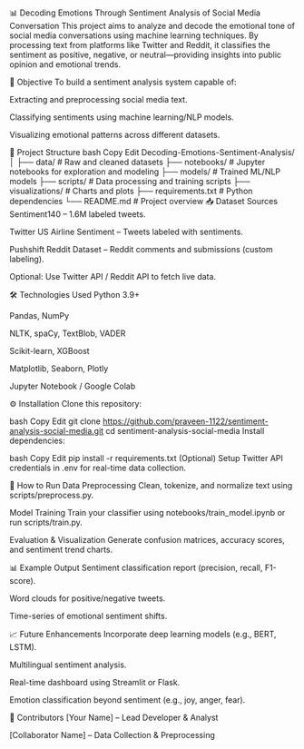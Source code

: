 📊 Decoding Emotions Through Sentiment Analysis of Social Media Conversation
This project aims to analyze and decode the emotional tone of social media conversations using machine learning techniques. By processing text from platforms like Twitter and Reddit, it classifies the sentiment as positive, negative, or neutral—providing insights into public opinion and emotional trends.

🧠 Objective
To build a sentiment analysis system capable of:

Extracting and preprocessing social media text.

Classifying sentiments using machine learning/NLP models.

Visualizing emotional patterns across different datasets.

📁 Project Structure
bash
Copy
Edit
Decoding-Emotions-Sentiment-Analysis/
│
├── data/                     # Raw and cleaned datasets
├── notebooks/                # Jupyter notebooks for exploration and modeling
├── models/                   # Trained ML/NLP models
├── scripts/                  # Data processing and training scripts
├── visualizations/           # Charts and plots
├── requirements.txt          # Python dependencies
└── README.md                 # Project overview
📥 Dataset Sources
Sentiment140 – 1.6M labeled tweets.

Twitter US Airline Sentiment – Tweets labeled with sentiments.

Pushshift Reddit Dataset – Reddit comments and submissions (custom labeling).

Optional: Use Twitter API / Reddit API to fetch live data.

🛠️ Technologies Used
Python 3.9+

Pandas, NumPy

NLTK, spaCy, TextBlob, VADER

Scikit-learn, XGBoost

Matplotlib, Seaborn, Plotly

Jupyter Notebook / Google Colab

⚙️ Installation
Clone this repository:

bash
Copy
Edit
git clone https://github.com/praveen-1122/sentiment-analysis-social-media.git
cd sentiment-analysis-social-media
Install dependencies:

bash
Copy
Edit
pip install -r requirements.txt
(Optional) Setup Twitter API credentials in .env for real-time data collection.

🚀 How to Run
Data Preprocessing
Clean, tokenize, and normalize text using scripts/preprocess.py.

Model Training
Train your classifier using notebooks/train_model.ipynb or run scripts/train.py.

Evaluation & Visualization
Generate confusion matrices, accuracy scores, and sentiment trend charts.

📊 Example Output
Sentiment classification report (precision, recall, F1-score).

Word clouds for positive/negative tweets.

Time-series of emotional sentiment shifts.

📈 Future Enhancements
Incorporate deep learning models (e.g., BERT, LSTM).

Multilingual sentiment analysis.

Real-time dashboard using Streamlit or Flask.

Emotion classification beyond sentiment (e.g., joy, anger, fear).

🤝 Contributors
[Your Name] – Lead Developer & Analyst

[Collaborator Name] – Data Collection & Preprocessing
